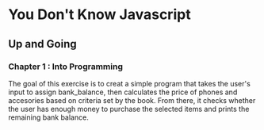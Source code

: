 # You Don't Know Javascript
## Up and Going
### Chapter 1 : Into Programming

The goal of this exercise is to creat a simple program that takes the user's input to assign bank_balance, then calculates the price of phones and accesories based on criteria set by the book.  From there, it checks whether the user has enough money to purchase the selected items and prints the remaining bank balance.

